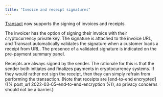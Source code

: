 ```yaml
---
title: "Invoice and receipt signatures"
---
```


[Transact](https://transactcc.github.io/) now supports the signing of invoices and receipts.

The invoicer has the option of signing their invoice with their cryptocurrency private key. The signature is attached to the invoice URL, and Transact automatically validates the signature when a customer loads a receipt from URL. The presence of a validated signature is indicated on the pre-payment summary panel.

Receipts are always signed by the sender. The rationale for this is that the sender both initiates and finalizes payments in cryptocurrency systems. If they would rather not sign the receipt, then they can simply refrain from performing the transaction. (Note that receipts are [end-to-end encrypted]({% post_url 2022-03-05-end-to-end-encryption %}), so privacy concerns should not be a barrier.)
